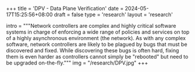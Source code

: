 +++
title = 'DPV - Data Plane Verification'
date = 2024-05-17T15:25:56+08:00
draft = false
type = 'research'
layout = 'research'

intro = """Network controllers are complex and highly critical software systems in charge of enforcing a wide range of policies and services on top of a highly asynchronous environment (the network). As with any complex software, network controllers are likely to be plagued by bugs that must be discovered and fixed. While discovering these bugs is often hard, fixing them is even harder as controllers cannot simply be "rebooted" but need to be upgraded on-the-fly."""
img = "/research/DPV.jpg"
+++
